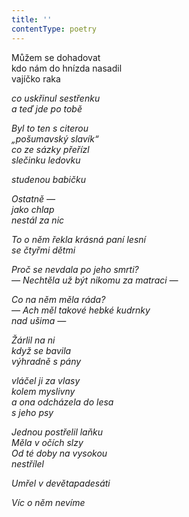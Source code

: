 ```yaml
---
title: ''
contentType: poetry
---
```


<section>

Můžem se dohadovat  
kdo nám do hnízda nasadil  
vajíčko raka

_co uskřinul sestřenku  
a teď jde po tobě_

</section>

<section>

_Byl to ten s citerou  
„pošumavský slavík“  
co ze sázky přeřízl  
slečinku ledovku_

</section>

<section>

_studenou babičku_

</section>

<section>

_Ostatně —  
jako chlap  
nestál za nic_

</section>

<section>

_To o něm řekla krásná paní lesní  
se čtyřmi dětmi_

</section>

<section>

_Proč se nevdala po jeho smrti?  
— Nechtěla už být nikomu za matraci —_

</section>

<section>

_Co na něm měla ráda?  
— Ach měl takové hebké kudrnky  
nad ušima —_

</section>

<section>

_Žárlil na ni  
když se bavila  
výhradně s pány_

</section>

<section>

_vláčel ji za vlasy  
kolem myslivny  
a ona odcházela do lesa  
s jeho psy_

</section>

<section>

_Jednou postřelil laňku  
Měla v očích slzy  
Od té doby na vysokou  
nestřílel_

</section>

<section>

_Umřel v devětapadesáti_

</section>

<section>

_Víc o něm nevíme_

</section>
